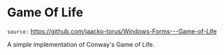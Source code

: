 # Game Of Life

`source:` https://github.com/jaacko-torus/Windows-Forms---Game-of-Life

A simple implementation of Conway's Game of Life.